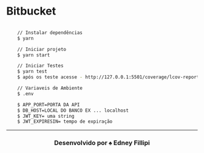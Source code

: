 # Bitbucket

```bash

    // Instalar dependências
    $ yarn

    // Iniciar projeto
    $ yarn start

    // Iniciar Testes
    $ yarn test
    $ após os teste acesse - http://127.0.0.1:5501/coverage/lcov-report/index.html

    // Variaveis de Ambiente
    $ .env

    $ APP_PORT=PORTA DA API
    $ DB_HOST=LOCAL DO BANCO EX ... localhost
    $ JWT_KEY= uma string
    $ JWT_EXPIRESIN= tempo de expiração
```
---

<h3 align="center">Desenvolvido por  ♠️ Edney Fillipi </h3>

